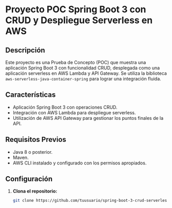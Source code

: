 # Proyecto POC Spring Boot 3 con CRUD y Despliegue Serverless en AWS

## Descripción

Este proyecto es una Prueba de Concepto (POC) que muestra una aplicación Spring Boot 3 con funcionalidad CRUD, desplegada como una aplicación serverless en AWS Lambda y API Gateway. Se utiliza la biblioteca `aws-serverless-java-container-spring` para lograr una integración fluida.

## Características

- Aplicación Spring Boot 3 con operaciones CRUD.
- Integración con AWS Lambda para despliegue serverless.
- Utilización de AWS API Gateway para gestionar los puntos finales de la API.

## Requisitos Previos

- Java 8 o posterior.
- Maven.
- AWS CLI instalado y configurado con los permisos apropiados.

## Configuración

1. **Clona el repositorio:**

   ```bash
   git clone https://github.com/tuusuario/spring-boot-3-crud-serverless.git

